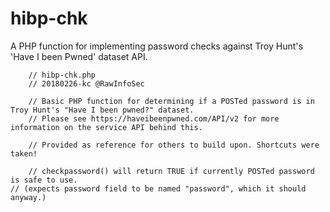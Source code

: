 # hibp-chk
A PHP function for implementing password checks against  Troy Hunt's 'Have I been Pwned' dataset API.

		// hibp-chk.php
		// 20180226-kc @RawInfoSec
				
		// Basic PHP function for determining if a POSTed password is in Troy Hunt's "Have I been pwned?" dataset.
		// Please see https://haveibeenpwned.com/API/v2 for more information on the service API behind this.
		
		// Provided as reference for others to build upon. Shortcuts were taken!
    
		// checkpassword() will return TRUE if currently POSTed password is safe to use.
    // (expects password field to be named "password", which it should anyway.)
